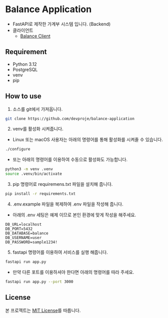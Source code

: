 # Balance Application
- FastAPI로 제작한 가계부 시스템 입니다. (Backend)
- 클라이언트
	- [Balance Client](https://github.com/devproje/balance-client)

## Requirement
- Python 3.12
- PostgreSQL
- venv
- pip

## How to use
1. 소스를 git에서 가져옵니다.
```bash
git clone https://github.com/devproje/balance-application
```

2. venv를 활성화 시켜줍니다.
- Linux 또는 macOS 사용자는 아래의 명령어를 통해 활성화를 시켜줄 수 있습니다.
```bash
./configure
```
- 또는 아래의 명령어를 이용하여 수동으로 활성화도 가능합니다.
```bash
python3 -m venv .venv
source .venv/bin/activate
```

3. pip 명령어로 requiremens.txt 파일을 설치해 줍니다.
```bash
pip install -r requirements.txt
```

4. .env.example 파일을 복제하여 .env 파일을 작성해 줍니다.
- 아래의 .env 세팅은 예제 이므로 본인 환경에 맞게 작성을 해주세요.
```env
DB_URL=localhost
DB_PORT=5432
DB_DATABASE=balance
DB_USERNAME=user
DB_PASSWORD=sample1234!
```

5. fastapi 명령어를 이용하여 서비스를 실행 해줍니다.
```bash
fastapi run app.py
```
- 만약 다른 포트를 이용하셔야 한다면 아래의 명령어를 따라 주세요.
```bash
fastapi run app.py --port 3000
```

## License
본 프로젝트는 [MIT License](https://github.com/devproje/balance-application/blob/master/LICENSE)를 따릅니다.
